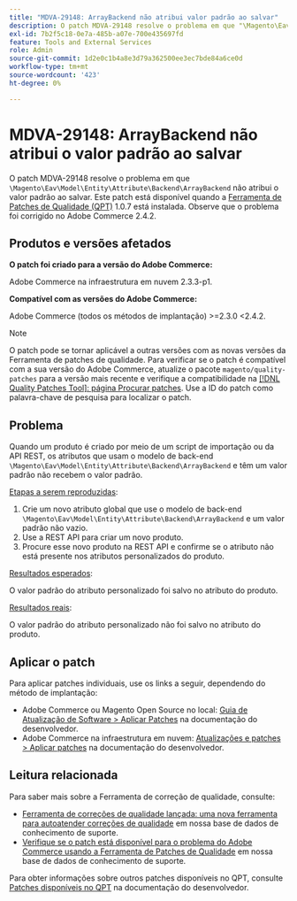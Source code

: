 ```yaml
---
title: "MDVA-29148: ArrayBackend não atribui valor padrão ao salvar"
description: O patch MDVA-29148 resolve o problema em que "\Magento\Eav\Model\Entity\Attribute\Backend\ArrayBackend" não atribui o valor padrão ao salvar. Este patch está disponível quando a [Ferramenta de correções de qualidade (QPT)](/help/announcements/adobe-commerce-announcements/magento-quality-patches-released-new-tool-to-self-serve-quality-patches.md) 1.0.7 está instalada. Observe que o problema foi corrigido no Adobe Commerce 2.4.2.
exl-id: 7b2f5c18-0e7a-485b-a07e-700e435697fd
feature: Tools and External Services
role: Admin
source-git-commit: 1d2e0c1b4a8e3d79a362500ee3ec7bde84a6ce0d
workflow-type: tm+mt
source-wordcount: '423'
ht-degree: 0%

---
```


# MDVA-29148: ArrayBackend não atribui o valor padrão ao salvar

O patch MDVA-29148 resolve o problema em que `\Magento\Eav\Model\Entity\Attribute\Backend\ArrayBackend` não atribui o valor padrão ao salvar. Este patch está disponível quando a [Ferramenta de Patches de Qualidade (QPT)](/help/announcements/adobe-commerce-announcements/magento-quality-patches-released-new-tool-to-self-serve-quality-patches.md) 1.0.7 está instalada. Observe que o problema foi corrigido no Adobe Commerce 2.4.2.

## Produtos e versões afetados

**O patch foi criado para a versão do Adobe Commerce:**

Adobe Commerce na infraestrutura em nuvem 2.3.3-p1.

**Compatível com as versões do Adobe Commerce:**

Adobe Commerce (todos os métodos de implantação) >=2.3.0 &lt;2.4.2.

>[!NOTE]
>
>O patch pode se tornar aplicável a outras versões com as novas versões da Ferramenta de patches de qualidade. Para verificar se o patch é compatível com a sua versão do Adobe Commerce, atualize o pacote `magento/quality-patches` para a versão mais recente e verifique a compatibilidade na [[!DNL Quality Patches Tool]: página Procurar patches](https://devdocs.magento.com/quality-patches/tool.html#patch-grid). Use a ID do patch como palavra-chave de pesquisa para localizar o patch.

## Problema

Quando um produto é criado por meio de um script de importação ou da API REST, os atributos que usam o modelo de back-end `\Magento\Eav\Model\Entity\Attribute\Backend\ArrayBackend` e têm um valor padrão não recebem o valor padrão.

<u>Etapas a serem reproduzidas</u>:

1. Crie um novo atributo global que use o modelo de back-end `\Magento\Eav\Model\Entity\Attribute\Backend\ArrayBackend` e um valor padrão não vazio.
1. Use a REST API para criar um novo produto.
1. Procure esse novo produto na REST API e confirme se o atributo não está presente nos atributos personalizados do produto.

<u>Resultados esperados</u>:

O valor padrão do atributo personalizado foi salvo no atributo do produto.

<u>Resultados reais</u>:

O valor padrão do atributo personalizado não foi salvo no atributo do produto.

## Aplicar o patch

Para aplicar patches individuais, use os links a seguir, dependendo do método de implantação:

* Adobe Commerce ou Magento Open Source no local: [Guia de Atualização de Software > Aplicar Patches](https://devdocs.magento.com/guides/v2.4/comp-mgr/patching/mqp.html) na documentação do desenvolvedor.
* Adobe Commerce na infraestrutura em nuvem: [Atualizações e patches > Aplicar patches](https://devdocs.magento.com/cloud/project/project-patch.html) na documentação do desenvolvedor.

## Leitura relacionada

Para saber mais sobre a Ferramenta de correção de qualidade, consulte:

* [Ferramenta de correções de qualidade lançada: uma nova ferramenta para autoatender correções de qualidade](/help/announcements/adobe-commerce-announcements/magento-quality-patches-released-new-tool-to-self-serve-quality-patches.md) em nossa base de dados de conhecimento de suporte.
* [Verifique se o patch está disponível para o problema do Adobe Commerce usando a Ferramenta de Patches de Qualidade](/help/support-tools/patches-available-in-qpt-tool/check-patch-for-magento-issue-with-magento-quality-patches.md) em nossa base de dados de conhecimento de suporte.

Para obter informações sobre outros patches disponíveis no QPT, consulte [Patches disponíveis no QPT](https://devdocs.magento.com/quality-patches/tool.html#patch-grid) na documentação do desenvolvedor.
